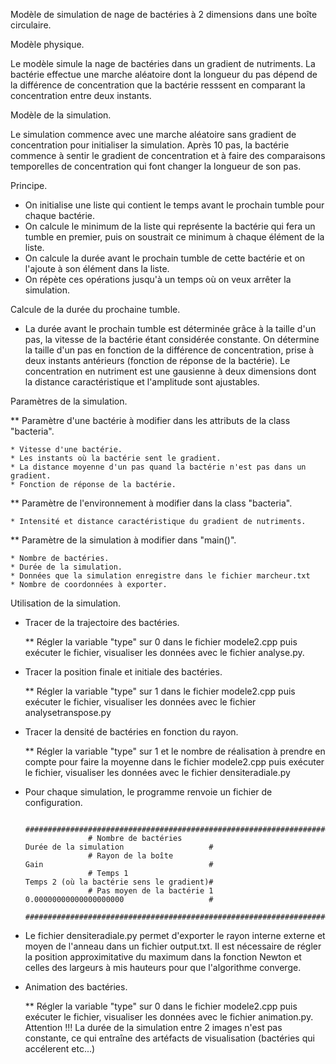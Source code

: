 Modèle de simulation de nage de bactéries à 2 dimensions dans une boîte circulaire.



Modèle physique.

Le modèle simule la nage de bactéries dans un gradient de nutriments. La bactérie effectue une marche aléatoire dont la 
longueur du pas dépend de la différence de concentration que la bactérie resssent en comparant la concentration entre deux instants.



Modèle de la simulation.

Le simulation commence avec une marche aléatoire sans gradient de concentration pour initialiser la simulation. Après 10 pas, la bactérie commence à sentir le gradient de concentration et à faire des comparaisons temporelles de concentration qui font changer la longueur de son pas.



Principe.

* On initialise une liste qui contient le temps avant le prochain tumble pour chaque bactérie.
* On calcule le minimum de la liste qui représente la bactérie qui fera un tumble en premier, puis on soustrait ce minimum à chaque élément de la liste.
* On calcule la durée avant le prochain tumble de cette bactérie et on l'ajoute à son élément dans la liste.
* On répète ces opérations jusqu'à un temps où on veux arrêter la simulation. 



Calcule de la durée du prochaine tumble.

* La durée avant le prochain tumble est déterminée grâce à la taille d'un pas, la vitesse de la bactérie étant considérée constante. On détermine la taille d'un pas en fonction de la différence de concentration, prise à deux instants antérieurs (fonction de réponse de la bactérie). Le concentration en nutriment est une gausienne à deux dimensions dont la distance caractéristique et l'amplitude sont ajustables.



Paramètres de la simulation.

** Paramètre d'une bactérie à modifier dans les attributs de la class "bacteria".

	* Vitesse d'une bactérie.
	* Les instants où la bactérie sent le gradient.
	* La distance moyenne d'un pas quand la bactérie n'est pas dans un gradient.
	* Fonction de réponse de la bactérie.

** Paramètre de l'environnement à modifier dans la class "bacteria".

	* Intensité et distance caractéristique du gradient de nutriments.

** Paramètre de la simulation à modifier dans "main()".

	* Nombre de bactéries.
	* Durée de la simulation.
	* Données que la simulation enregistre dans le fichier marcheur.txt
	* Nombre de coordonnées à exporter.



Utilisation de la simulation.

* Tracer de la trajectoire des bactéries.

	** Régler la variable "type" sur 0 dans le fichier modele2.cpp puis exécuter le fichier, visualiser les données avec le fichier analyse.py. 

* Tracer la position finale et initiale des bactéries.

	** Régler la variable "type" sur 1 dans le fichier modele2.cpp puis exécuter le fichier, visualiser les données avec le fichier analysetranspose.py

* Tracer la densité de bactéries en fonction du rayon.

	** Régler la variable "type" sur 1 et le nombre de réalisation à prendre en compte pour faire la moyenne dans le fichier modele2.cpp puis exécuter le fichier, visualiser les données avec le fichier densiteradiale.py

* Pour chaque simulation, le programme renvoie un fichier de configuration.

					##################################################################################################
					# Nombre de bactéries									Durée de la simulation 					 #
					# Rayon de la boîte	 									Gain                                     #
					# Temps 1												Temps 2 (où la bactérie sens le gradient)#
					# Pas moyen de la bactérie 1	 						0.00000000000000000000 				     #
					##################################################################################################

* Le fichier densiteradiale.py permet d'exporter le rayon interne externe et moyen de l'anneau dans un fichier output.txt. Il est nécessaire de régler la position approximitative du maximum dans la fonction Newton et celles des largeurs à mis hauteurs pour que l'algorithme converge. 

* Animation des bactéries.

	** Régler la variable "type" sur 0 dans le fichier modele2.cpp puis exécuter le fichier, visualiser les données avec le fichier animation.py. Attention !!! La durée de la simulation entre 2 images n'est pas constante, ce qui entraîne des artéfacts de visualisation (bactéries qui accélerent etc...) 